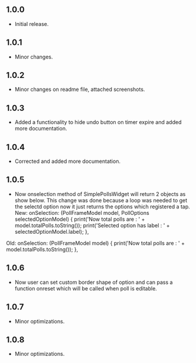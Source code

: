 ## 1.0.0

* Initial release.

## 1.0.1

* Minor changes.

## 1.0.2

* Minor changes on readme file, attached screenshots.

## 1.0.3

* Added a functionality to hide undo button on timer expire and added more documentation.

## 1.0.4

* Corrected and added more documentation.

## 1.0.5

* Now onselection method of SimplePollsWidget will return 2 objects as show below. This change was done because a loop was needed to get the selectd option now it just returns the options which registered a tap.
New:
onSelection: (PollFrameModel model, PollOptions selectedOptionModel) {
            print('Now total polls are : ' + model.totalPolls.toString());
            print('Selected option has label : ' + selectedOptionModel.label);
},

Old:
onSelection: (PollFrameModel model) {
        print('Now total polls are : ' + model.totalPolls.toString());
},

## 1.0.6

* Now user can set custom border shape of option and can pass a function onreset which will be called when poll is editable.

## 1.0.7

* Minor optimizations.

## 1.0.8

* Minor optimizations.